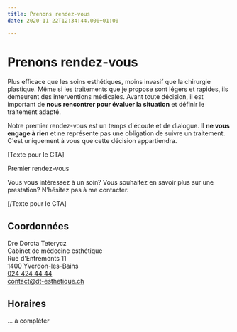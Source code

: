 ```yaml
---
title: Prenons rendez-vous
date: 2020-11-22T12:34:44.000+01:00

---
```

# Prenons rendez-vous

Plus efficace que les soins esthétiques, moins invasif que la chirurgie plastique. Même si les traitements que je propose sont légers et rapides, ils demeurent des interventions médicales. Avant toute décision, il est important de **nous rencontrer pour évaluer la situation** et définir le traitement adapté.

Notre premier rendez-vous est un temps d'écoute et de dialogue. **Il ne vous engage à rien** et ne représente pas une obligation de suivre un traitement. C'est uniquement à vous que cette décision appartiendra.

\[Texte pour le CTA\]

Premier rendez-vous

Vous vous intéressez à un soin? Vous souhaitez en savoir plus sur une prestation? N’hésitez pas à me contacter.

\[/Texte pour le CTA\]

## Coordonnées

Dre Dorota Teterycz  
Cabinet de médecine esthétique  
Rue d'Entremonts 11  
1400 Yverdon-les-Bains  
[024 424 44 44]()  
[contact@dt-esthetique.ch]()

## Horaires

... à compléter